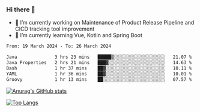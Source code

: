 ### Hi there 👋

- 🔭 I’m currently working on Maintenance of Product Release Pipeline and CICD tracking tool improvement
- 🌱 I’m currently learning Vue, Kotlin and Spring Boot

<!--START_SECTION:waka-->

```txt
From: 19 March 2024 - To: 26 March 2024

Java              3 hrs 23 mins   █████▒░░░░░░░░░░░░░░░░░░░   21.07 %
Java Properties   2 hrs 21 mins   ███▓░░░░░░░░░░░░░░░░░░░░░   14.63 %
Bash              1 hr 37 mins    ██▓░░░░░░░░░░░░░░░░░░░░░░   10.11 %
YAML              1 hr 36 mins    ██▓░░░░░░░░░░░░░░░░░░░░░░   10.01 %
Groovy            1 hr 13 mins    ██░░░░░░░░░░░░░░░░░░░░░░░   07.57 %
```

<!--END_SECTION:waka-->

[![Anurag's GitHub stats](https://github-readme-stats.vercel.app/api?username=yunhao981&show_icons=true&theme=solarized-dark)](https://github.com/anuraghazra/github-readme-stats)

[![Top Langs](https://github-readme-stats.vercel.app/api/top-langs/?username=yunhao981&theme=solarized-dark&layout=compact)](https://github.com/anuraghazra/github-readme-stats)

<!--
**yunhao981/yunhao981** is a ✨ _special_ ✨ repository because its `README.md` (this file) appears on your GitHub profile.

Here are some ideas to get you started:

- 🔭 I’m currently working on Maintenance of Release Pipeline and CICD tracking tool improvement
- 🌱 I’m currently learning Vue, Kotlin and Spring Boot
- 👯 I’m looking to collaborate on ...
- 🤔 I’m looking for help with ...
- 💬 Ask me about ...
- 📫 How to reach me: ...
- 😄 Pronouns: ...
- ⚡ Fun fact: ...
-->


